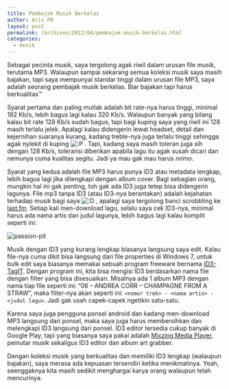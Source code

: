 ```yaml
---
title: Pembajak Musik Berkelas
author: Aris FM
layout: post
permalink: /archives/2012/04/pembajak-musik-berkelas.html
categories:
  - musik
---
```

Sebagai pecinta musik, saya tergolong agak riwil dalam urusan file musik, terutama MP3. Walaupun sampai sekarang semua koleksi musik saya masih bajakan, tapi saya mempunyai standar tinggi dalam urusan file MP3, saya adalah seorang pembajak musik berkelas. Biar bajakan tapi harus berkualitas&trade;

Syarat pertama dan paling mutlak adalah bit rate-nya harus tinggi, minimal 192 Kb/s, lebih bagus lagi kalau 320 Kb/s. Walaupun banyak yang bilang kalau bit rate 128 Kb/s sudah bagus, tapi bagi kuping saya yang riwil ini 128 masih terlalu jelek. Apalagi kalau didengerin lewat headset, detail dan kejernihan suaranya kurang, kadang treble-nya juga terlalu tinggi sehingga agak nylekit di kuping <img src='http://i2.wp.com/cekerholic.com/wp-includes/images/smilies/icon_razz.gif?w=604' alt=':P' class='wp-smiley' data-recalc-dims="1" /> . Tapi, kadang saya masih toleran juga sih dengan 128 Kb/s, toleransi diberikan apabila lagu itu agak susah dicari dan nemunya cuma kualitas segitu. Jadi ya mau gak mau harus *nrimo*.

Syarat yang kedua adalah file MP3 harus punya ID3 atau metadata lengkap, lebih bagus lagi jika dilengkapi dengan album cover. Bagi sebagian orang, mungkin hal ini gak penting, toh gak ada ID3 juga tetep bisa didengerin lagunya. File mp3 tanpa ID3 (atau ID3-nya berantakan) adalah kejahatan terhadap musik bagi saya <img src='http://i1.wp.com/cekerholic.com/wp-includes/images/smilies/icon_biggrin.gif?w=604' alt=':D' class='wp-smiley' data-recalc-dims="1" /> , apalagi saya tergolong banci scrobbling ke [last.fm][1]. Setiap kali men-download lagu, selalu saya cek ID3-nya, minimal harus ada nama artis dan judul lagunya, lebih bagus lagi kalau komplit seperti ini:

<img src="http://i2.wp.com/cekerholic.com/wp-content/uploads/2012/04/passion-pit.jpg?fit=604%2C91" alt="passion-pit" title="passion-pit" class="aligncenter size-full wp-image-856" data-recalc-dims="1" />

Musik dengan ID3 yang kurang lengkap biasanya langsung saya edit. Kalau file-nya cuma dikit bisa langsung dari file properties di Windows 7, untuk bulk edit saya biasanya memakai sebuah program freeware bernama [ID3-TagIT][2]. Dengan program ini, kita bisa mengisi ID3 berdasarkan nama file dengan filter yang bisa disesuaikan. Misalnya ada 1 album MP3 dengan nama tiap file seperti ini: &#8220;06 &#8211; ANDREA CORR &#8211; CHAMPAGNE FROM A STRAW&#8221;, maka filter-nya akan seperti ini: `<nomor trek> - <nama artis> - <judul lagu>`. Jadi gak usah capek-capek ngetikin satu-satu.

Karena saya juga pengguna ponsel android dan kadang men-download MP3 langsung dari ponsel, maka saya juga harus membersihkan dan melengkapi ID3 langsung dari ponsel. ID3 editor tersedia cukup banyak di Google Play, tapi yang biasanya saya pakai adalah [Mixzing Media Player][3], pemutar musik sekaligus ID3 editor dan album art grabber.

Dengan koleksi musik yang berkualitas dan memiliki ID3 lengkap (walaupun bajakan), saya merasa ada kepuasan tersendiri ketika menikmatinya. Yeah, seenggaknya kita masih sedikit menghargai karya orang walaupun telah mencurinya.

 [1]: http://www.last.fm/user/oglek
 [2]: http://download.cnet.com/ID3-TagIT/3000-2169_4-10544467.html
 [3]: https://play.google.com/store/apps/details?id=com.mixzing.basic